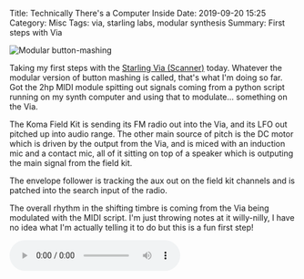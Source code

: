 Title: Technically There's a Computer Inside
Date: 2019-09-20 15:25
Category: Misc
Tags: via, starling labs, modular synthesis
Summary: First steps with Via


![Modular button-mashing](/images/viamush.jpg)

Taking my first steps with the [Starling Via (Scanner)](https://starling.space) today. Whatever the 
modular version of button mashing is called, that's what I'm doing so far. Got the 2hp MIDI 
module spitting out signals coming from a python script running on my synth computer and 
using that to modulate... something on the Via.

The Koma Field Kit is sending its FM radio out into the Via, and its LFO out pitched up 
into audio range. The other main source of pitch is the DC motor which is driven by the output 
from the Via, and is miced with an induction mic and a contact mic, all of it sitting on 
top of a speaker which is outputing the main signal from the field kit.

The envelope follower is tracking the aux out on the field kit channels and is patched into 
the search input of the radio.

The overall rhythm in the shifting timbre is coming from the Via being modulated with the 
MIDI script. I'm just throwing notes at it willy-nilly, I have no idea what I'm actually 
telling it to do but this is a fun first step!

<audio src="{static}/sounds/viamush.mp3" controls></audio>
